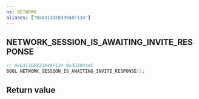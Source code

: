 ```yaml
---
ns: NETWORK
aliases: ["0xD313DE83394AF134"]
---
```

## NETWORK_SESSION_IS_AWAITING_INVITE_RESPONSE

```c
// 0xD313DE83394AF134 0x3EA9D44C
BOOL NETWORK_SESSION_IS_AWAITING_INVITE_RESPONSE();
```

## Return value
